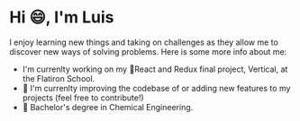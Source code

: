 # Hi :smile:, I'm Luis

I enjoy learning new things and taking on challenges as they allow me to discover new ways of solving problems. Here is some more info about me:
* I'm currenlty working on my :rocket:React and Redux final project, Vertical, at the Flatiron School. 
* :roller_coaster: I'm currenlty improving the codebase of or adding new features to my projects (feel free to contribute!)
* :seedling: Bachelor's degree in Chemical Engineering.

